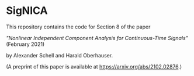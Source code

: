 # SigNICA

This repository contains the code for Section 8 of the paper

*"Nonlinear Independent Component Analysis for Continuous-Time Signals"* (February 2021)

by Alexander Schell and Harald Oberhauser. 

(A preprint of this paper is available at https://arxiv.org/abs/2102.02876.)
